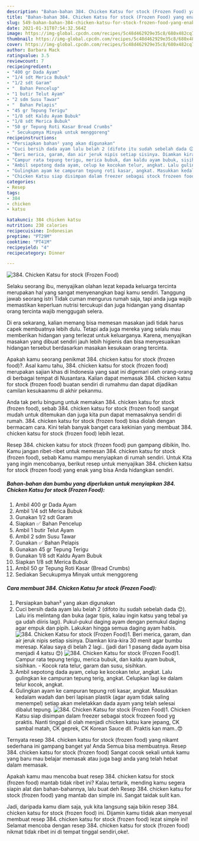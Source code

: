 ```yaml
---
description: "Bahan-bahan 384. Chicken Katsu for stock (Frozen Food) yang enak dan Mudah Dibuat"
title: "Bahan-bahan 384. Chicken Katsu for stock (Frozen Food) yang enak dan Mudah Dibuat"
slug: 549-bahan-bahan-384-chicken-katsu-for-stock-frozen-food-yang-enak-dan-mudah-dibuat
date: 2021-01-31T07:54:32.564Z
image: https://img-global.cpcdn.com/recipes/5c48d462929e35c8/680x482cq70/384-chicken-katsu-for-stock-frozen-food-foto-resep-utama.jpg
thumbnail: https://img-global.cpcdn.com/recipes/5c48d462929e35c8/680x482cq70/384-chicken-katsu-for-stock-frozen-food-foto-resep-utama.jpg
cover: https://img-global.cpcdn.com/recipes/5c48d462929e35c8/680x482cq70/384-chicken-katsu-for-stock-frozen-food-foto-resep-utama.jpg
author: Barbara Mack
ratingvalue: 3.5
reviewcount: 7
recipeingredient:
- "400 gr Dada Ayam"
- "1/4 sdt Merica Bubuk"
- "1/2 sdt Garam"
- "  Bahan Pencelup"
- "1 butir Telut Ayam"
- "2 sdm Susu Tawar"
- "  Bahan Pelapis"
- "45 gr Tepung Terigu"
- "1/8 sdt Kaldu Ayam Bubuk"
- "1/8 sdt Merica Bubuk"
- "50 gr Tepung Roti Kasar Bread Crumbs"
- " Secukupmya Minyak untuk menggoreng"
recipeinstructions:
- "Persiapkan bahan² yang akan digunakan"
- "Cuci bersih dada ayam lalu belah 2 (difoto itu sudah sebelah dada 😊). Lalu iris melintang dan buka (agar tipis, kalau ingin katsu yang tebal ya ga udah diiris lagi). Pukul-pukul daging ayam dengan pemukul daging agar empuk dan pipih. Lakukan hingga semua daging ayam habis."
- "Beri merica, garam, dan air jeruk nipis setiap sisinya. Diamkan kira-kira 30 menit agar bumbu meresap. Kalau saya di belah 2 lagi.. (jadi dari 1 pasang dada ayam bisa menjadi 4 katsu 😊)"
- "Campur rata tepung terigu, merica bubuk, dan kaldu ayam bubuk, sisihkan.  Kocok rata telur, garam dan susu, sisihkan."
- "Ambil sepotong dada ayam, celup ke kocokan telur, angkat. Lalu gulingkan ke campuran tepung terig, angkat. Celupkan lagi ke dalam telur kocok, angkat."
- "Gulingkan ayam ke campuran tepung roti kasar, angkat. Masukkan kedalam wadah dan beri lapisan plastik (agar ayam tidak saling menempel) setiap akan meletakkan dada ayam yang telah selesai dibalut tepung."
- "Chicken Katsu siap disimpan dalam freezer sebagai stock frozeen food yg praktis. Nanti tinggal di olah menjadi chicken katsu kare jepang, CK sambal matah, CK geprek, CK Korean Sauce dll. Praktis kan mam..😍"
categories:
- Resep
tags:
- 384
- chicken
- katsu

katakunci: 384 chicken katsu 
nutrition: 238 calories
recipecuisine: Indonesian
preptime: "PT29M"
cooktime: "PT41M"
recipeyield: "4"
recipecategory: Dinner

---
```



![384. Chicken Katsu for stock (Frozen Food)](https://img-global.cpcdn.com/recipes/5c48d462929e35c8/680x482cq70/384-chicken-katsu-for-stock-frozen-food-foto-resep-utama.jpg)

Selaku seorang ibu, menyajikan olahan lezat kepada keluarga tercinta merupakan hal yang sangat menyenangkan bagi kamu sendiri. Tanggung jawab seorang istri Tidak cuman mengurus rumah saja, tapi anda juga wajib memastikan keperluan nutrisi tercukupi dan juga hidangan yang disantap orang tercinta wajib menggugah selera.

Di era  sekarang, kalian memang bisa memesan masakan jadi tidak harus capek membuatnya lebih dulu. Tetapi ada juga mereka yang selalu mau memberikan hidangan yang terlezat untuk keluarganya. Karena, menyajikan masakan yang dibuat sendiri jauh lebih higienis dan bisa menyesuaikan hidangan tersebut berdasarkan masakan kesukaan orang tercinta. 



Apakah kamu seorang penikmat 384. chicken katsu for stock (frozen food)?. Asal kamu tahu, 384. chicken katsu for stock (frozen food) merupakan sajian khas di Indonesia yang saat ini digemari oleh orang-orang di berbagai tempat di Nusantara. Kalian dapat memasak 384. chicken katsu for stock (frozen food) buatan sendiri di rumahmu dan dapat dijadikan camilan kesukaanmu di akhir pekanmu.

Anda tak perlu bingung untuk memakan 384. chicken katsu for stock (frozen food), sebab 384. chicken katsu for stock (frozen food) sangat mudah untuk ditemukan dan juga kita pun dapat memasaknya sendiri di rumah. 384. chicken katsu for stock (frozen food) bisa diolah dengan bermacam cara. Kini telah banyak banget cara kekinian yang membuat 384. chicken katsu for stock (frozen food) lebih lezat.

Resep 384. chicken katsu for stock (frozen food) pun gampang dibikin, lho. Kamu jangan ribet-ribet untuk memesan 384. chicken katsu for stock (frozen food), sebab Kamu mampu menyiapkan di rumah sendiri. Untuk Kita yang ingin mencobanya, berikut resep untuk menyajikan 384. chicken katsu for stock (frozen food) yang enak yang bisa Anda hidangkan sendiri.

<!--inarticleads1-->

##### Bahan-bahan dan bumbu yang diperlukan untuk menyiapkan 384. Chicken Katsu for stock (Frozen Food):

1. Ambil 400 gr Dada Ayam
1. Ambil 1/4 sdt Merica Bubuk
1. Gunakan 1/2 sdt Garam
1. Siapkan  ✅ Bahan Pencelup
1. Ambil 1 butir Telut Ayam
1. Ambil 2 sdm Susu Tawar
1. Gunakan  ✅ Bahan Pelapis
1. Gunakan 45 gr Tepung Terigu
1. Gunakan 1/8 sdt Kaldu Ayam Bubuk
1. Siapkan 1/8 sdt Merica Bubuk
1. Ambil 50 gr Tepung Roti Kasar (Bread Crumbs)
1. Sediakan  Secukupmya Minyak untuk menggoreng




<!--inarticleads2-->

##### Cara membuat 384. Chicken Katsu for stock (Frozen Food):

1. Persiapkan bahan² yang akan digunakan
1. Cuci bersih dada ayam lalu belah 2 (difoto itu sudah sebelah dada 😊). Lalu iris melintang dan buka (agar tipis, kalau ingin katsu yang tebal ya ga udah diiris lagi). Pukul-pukul daging ayam dengan pemukul daging agar empuk dan pipih. Lakukan hingga semua daging ayam habis.
<img src="//assets-global.cpcdn.com/assets/icons/button_play-2c75c40dde080a61004c1f40b05d8f140eaff45d7e9e6481dc71c63d2e7c4909.png" alt="384. Chicken Katsu for stock (Frozen Food)">1. Beri merica, garam, dan air jeruk nipis setiap sisinya. Diamkan kira-kira 30 menit agar bumbu meresap. Kalau saya di belah 2 lagi.. (jadi dari 1 pasang dada ayam bisa menjadi 4 katsu 😊)
<img src="//assets-global.cpcdn.com/assets/icons/button_play-2c75c40dde080a61004c1f40b05d8f140eaff45d7e9e6481dc71c63d2e7c4909.png" alt="384. Chicken Katsu for stock (Frozen Food)">1. Campur rata tepung terigu, merica bubuk, dan kaldu ayam bubuk, sisihkan.  - Kocok rata telur, garam dan susu, sisihkan.
1. Ambil sepotong dada ayam, celup ke kocokan telur, angkat. Lalu gulingkan ke campuran tepung terig, angkat. Celupkan lagi ke dalam telur kocok, angkat.
1. Gulingkan ayam ke campuran tepung roti kasar, angkat. Masukkan kedalam wadah dan beri lapisan plastik (agar ayam tidak saling menempel) setiap akan meletakkan dada ayam yang telah selesai dibalut tepung.
<img src="//assets-global.cpcdn.com/assets/icons/button_play-2c75c40dde080a61004c1f40b05d8f140eaff45d7e9e6481dc71c63d2e7c4909.png" alt="384. Chicken Katsu for stock (Frozen Food)">1. Chicken Katsu siap disimpan dalam freezer sebagai stock frozeen food yg praktis. Nanti tinggal di olah menjadi chicken katsu kare jepang, CK sambal matah, CK geprek, CK Korean Sauce dll. Praktis kan mam..😍




Ternyata resep 384. chicken katsu for stock (frozen food) yang nikamt sederhana ini gampang banget ya! Anda Semua bisa membuatnya. Resep 384. chicken katsu for stock (frozen food) Sangat cocok sekali untuk kamu yang baru mau belajar memasak atau juga bagi anda yang telah hebat dalam memasak.

Apakah kamu mau mencoba buat resep 384. chicken katsu for stock (frozen food) mantab tidak ribet ini? Kalau tertarik, mending kamu segera siapin alat dan bahan-bahannya, lalu buat deh Resep 384. chicken katsu for stock (frozen food) yang mantab dan simple ini. Sangat taidak sulit kan. 

Jadi, daripada kamu diam saja, yuk kita langsung saja bikin resep 384. chicken katsu for stock (frozen food) ini. Dijamin kamu tiidak akan menyesal membuat resep 384. chicken katsu for stock (frozen food) lezat simple ini! Selamat mencoba dengan resep 384. chicken katsu for stock (frozen food) nikmat tidak ribet ini di tempat tinggal sendiri,oke!.


